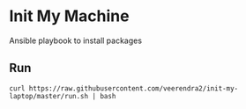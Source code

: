 # Init My Machine
Ansible playbook to install packages 

## Run
```
curl https://raw.githubusercontent.com/veerendra2/init-my-laptop/master/run.sh | bash
```
